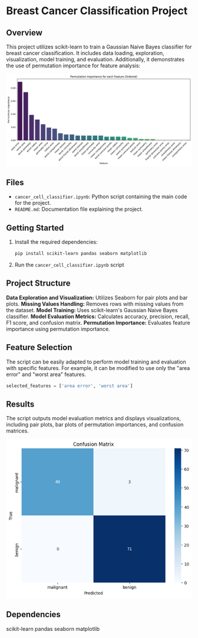 # Breast Cancer Classification Project

## Overview
This project utilizes scikit-learn to train a Gaussian Naive Bayes classifier for breast cancer classification. It includes data loading, exploration, visualization, model training, and evaluation. Additionally, it demonstrates the use of permutation importance for feature analysis:


![Alt text](permutation_importances.png)

## Files
- `cancer_cell_classifier.ipynb`: Python script containing the main code for the project.
- `README.md`: Documentation file explaining the project.

## Getting Started
1. Install the required dependencies:
   ```bash
   pip install scikit-learn pandas seaborn matplotlib
   ```
2. Run the `cancer_cell_classifier.ipynb` script

## Project Structure

**Data Exploration and Visualization:** Utilizes Seaborn for pair plots and bar plots.
**Missing Values Handling:** Removes rows with missing values from the dataset.
**Model Training:** Uses scikit-learn's Gaussian Naive Bayes classifier.
**Model Evaluation Metrics:** Calculates accuracy, precision, recall, F1 score, and confusion matrix.
**Permutation Importance:** Evaluates feature importance using permutation importance.

## Feature Selection

The script can be easily adapted to perform model training and evaluation with specific features. For example, it can be modified to use only the "area error" and "worst area" features.

```python
selected_features = ['area error', 'worst area']
```
## Results

The script outputs model evaluation metrics and displays visualizations, including pair plots, bar plots of permutation importances, and confusion matrices.


![Alt text](confusion_matrix.png)

## Dependencies

scikit-learn
pandas
seaborn
matplotlib
